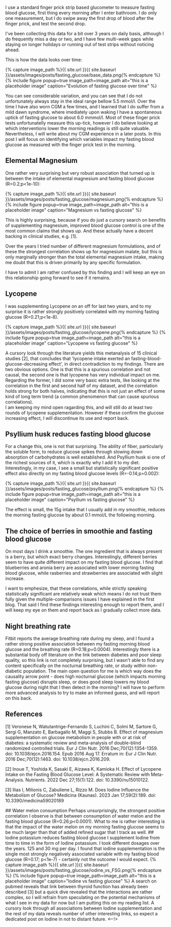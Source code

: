 I use a standard finger prick strip based glucometer to measure fasting blood glucose, first thing every morning after I enter bathroom. 
I do only one measurement, but I do swipe away the first drop of blood after the finger prick, and test the second drop.

I've been collecting this data for a bit over 3 years on daily basis, although I do frequently miss a day or two, and I have few 
multi-week gaps while staying on longer holidays or running out of test strips without noticing ahead.

This is how the data looks over time:

{% capture image_path %}{{ site.url }}{{ site.baseurl }}/assets/images/posts/fasting_glucose/base_data.png{% endcapture %}
{% include figure popup=true image_path=image_path alt="this is a placeholder image" caption="Evolution of fasting glucose over time" %}

You can see considerable variation, and you can see that I do not unfortunately always stay in the ideal range bellow 5.5 mmol/l. 
Over the time I have also worn CGM a few times, and I learned that I do suffer from a mild dawn syndrome, where imediately upon waking
I have a spontaneous uptick of fasting glucose to about 6.0 mmmol/l. Most of these finger prick tests unfortunatelly measure
this up-tick, however I do believe looking at which interventions lower the morning readings is still quite valuable.
Nevertheless, I will write about my CGM experience in a later posts. In this post I will focus on identifying which 
variables impact my fasting blood glucose as measured with the finger prick test in the morning.

## Elemental Magnesium

One rather very surprising but very robust association that turned up is between the intake of elemental magnesium and 
fasting blood glucose (R=0.2;p<1e-10):

{% capture image_path %}{{ site.url }}{{ site.baseurl }}/assets/images/posts/fasting_glucose/magnesium.png{% endcapture %}
{% include figure popup=true image_path=image_path alt="this is a placeholder image" caption="Magnesium vs fasting glucose" %}

This is highly surprising, because if you do just a cursory search on benefits of supplementing magnesium, improved blood 
glucose control is one of the most common claims that shows up. And these actually have a decent backing in clinical 
studies, e.g. [1]. 

Over the years I tried number of different magnesium formulations, and of these the strongest correlation shows up for magnesium
malate, but this is only marginally stronger than the total elemental magnesium intake, making me doubt that this is driven
primarily by any specific formulation.

I have to admit I am rather confused by this finding and I will keep an eye on this relationship going forward to see if it 
remains. 

## Lycopene

I was supplementing Lycopene on an off for last two years, and to my surprise it is rather strongly positively correlated 
with my morning fasting glucose (R=0.21;p<1e-8). 

{% capture image_path %}{{ site.url }}{{ site.baseurl }}/assets/images/posts/fasting_glucose/lycopene.png{% endcapture %}
{% include figure popup=true image_path=image_path alt="this is a placeholder image" caption="Lycopene vs fasting glucose" %}


A cursory look through the literature yields this metanalysis of 15 clinical studies [2], that concludes that 
'lycopene intake exerted an fasting-blood-glucose-decreasing effect', in direct contradiction 
to my findings. There are two obvious options. One is that this is a spurious correlation and not causal, the second one 
is that lycopene has very individual impact on me. Regarding the former, I did some very basic extra tests, like looking
at the correlation in the first and second half of my dataset, and the correlation holds strong for both halves, indicating
that this is not just an effect of some kind of long term trend (a common phenomenon that can cause spurious correlations).  
I am keeping my mind open ragarding this, and will still do at least two rounds of lycopene supplementation. However if 
these confirm the glucose increasing effect, I will discontinue its use and report back.

## Psyllium husk reduces fasting blood glucose

For a change this, one is not that surprising. The ability of fiber, particularly the soluble form, to reduce glucose spikes through
slowing down absorption of carbohydrates is well established. And Psyllium husk si one of the richest sources of it, which is exactly
why I add it to my diet. Interestingly, in my case, I see a small but statistically significant positive effect also directly on my fasting blood glucose levels (R=-0.14;p=0.002): 

{% capture image_path %}{{ site.url }}{{ site.baseurl }}/assets/images/posts/fasting_glucose/psyllium.png{% endcapture %}
{% include figure popup=true image_path=image_path alt="this is a placeholder image" caption="Psyllium vs fasting glucose" %}

The effect is small, the 15g intake that I usually add in my smoothie, reduces the morning fasting glucose by about 0.1 mmol/L the following morning.

## The choice of berries in smoothie and fasting blood glucose

On most days I drink a smoothie. The one ingredient that is always present is a berry, but which exact berry changes. Interestingly,
different berries seem to have quite different impact on my fasting blood glucose. I find that blueberries and 
aronia berry are associated with lower morning fasting blood glucose, while rasberries and strawberries are associated with slight increase.  

I want to emphesize, that these correlations, while strictly speaking statistically significant are relatively weak which means I do not 
trust them fully given the multiple-comparisons issues I have explained in the first blog. That said I find these findings interesting enough 
to report them, and I will keep my eye on them and report back as I gradually collect more data.

## Night breathing rate

Fitbit reports the average breathing rate during my sleep, and I found a rather strong positive association between my 
fasting morning blood glucose and the breathing rate (R=0.18;p=0.0004). Interestingly there is a substantial body off 
literature on the link between diabetes and poor sleep quality, so this link is not completely surprising, but I wasn't 
able to find any content specifically on the nocturnal breathing rate, or study within non-diabetic population. 
The main open question for me is which way does the causality arrow point - does high nocturnal glucose (which impacts 
morning fasting glucose) disrupts sleep, or does good sleep lowers my blood glucose during night that I then detect 
in the morning? I will have to perform more advanced analysis to try to make an informed guess, and will report on this
back.

## References

[1] Veronese N, Watutantrige-Fernando S, Luchini C, Solmi M, Sartore G, Sergi G, Manzato E, Barbagallo M, Maggi S, Stubbs B. Effect of magnesium supplementation on glucose metabolism in people with or at risk of diabetes: a systematic review and meta-analysis of double-blind randomized controlled trials. Eur J Clin Nutr. 2016 Dec;70(12):1354-1359. doi: 10.1038/ejcn.2016.154. Epub 2016 Aug 17. Erratum in: Eur J Clin Nutr. 2016 Dec;70(12):1463. doi: 10.1038/ejcn.2016.209. 

[2] Inoue T, Yoshida K, Sasaki E, Aizawa K, Kamioka H. Effect of Lycopene Intake on the Fasting Blood Glucose Level: A Systematic Review with Meta-Analysis. Nutrients. 2022 Dec 27;15(1):122. doi: 10.3390/nu15010122.

[3] Ilias I, Milionis C, Zabuliene L, Rizzo M. Does Iodine Influence the Metabolism of Glucose? Medicina (Kaunas). 2023 Jan 17;59(2):189. doi: 10.3390/medicina59020189	

<!-->
## Water melon consumption

Perhaps unsurprisingly, the strongest positive correlation I observe is that between consumption of water melon and the fasting
blood glucose (R=0.26;p<0.0001). What to me is rather interesting is that the impact of the water melon on my morning fasting glucose 
seems to be much larger than that of added refined sugar that I track as well.


## Iodine potassium reduces fasting blood glucose

I supplement Iodine from time to time in the form of Iodine potassium. I took different dosages over the years. 125 and 30 mg per day.
I found that iodine supplementation is the single most strongly negatively associated variable with my fasting blood glucose (R=0.17; p<1e-7) - certainly not the outcome I would expect.

{% capture image_path %}{{ site.url }}{{ site.baseurl }}/assets/images/posts/fasting_glucose/iodine_vs_FSG.png{% endcapture %}
{% include figure popup=true image_path=image_path alt="this is a placeholder image" caption="Iodine vs fasting glucose" %}

A search on pubmed reveals that link between thyroid function has already been described [3] but a quick dive revealed that the 
interactions are rather complex, so I will refrain from speculating on the potential mechanisms of what I see in my data for now
but I am putting this on my reading list. 

A cursory look through all associations between Iodine supplementation and the rest of my data reveals number of other interesting
links, so expect a dedicated post on Iodine in not to distant future.

<--!>